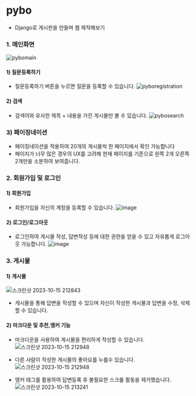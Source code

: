 # pybo
- Django로 게시판을 만들며 웹 제작해보기

### 1. 메인화면
![pybomain](https://github.com/DoHyeonCP/django.pybo/assets/119473997/cce2f379-29e4-4c1b-b90c-d64996ea1a20)
#### 1) 질문등록하기 
- 질문등록하기 버튼을 누르면 질문을 등록할 수 있습니다.
![pyboregistration](https://github.com/DoHyeonCP/django.pybo/assets/119473997/dc66960e-7bdf-4ac9-b934-86b4048fc013)

#### 2) 검색
- 검색어와 유사한 제목 + 내용을 가진 게시물만 볼 수 있습니다. 
![pybosearch](https://github.com/DoHyeonCP/django.pybo/assets/119473997/2d9ff3c2-e250-4060-94d8-d30c8ebb5bd2)

### 3) 페이징네이션
- 페이징네이션을 적용하여 20개의 게시물씩 한 페이지에서 확인 가능합니다
- 페이지가 너무 많은 경우의 UX를 고려해 현재 페이지를 기준으로 왼쪽 2개 오른쪽 2개만을 소분하여 보여줍니다.

### 2. 회원가입 및 로그인
#### 1) 회원가입
- 회원가입을 자신의 계정을 등록할 수 있습니다.
![image](https://github.com/DoHyeonCP/django.pybo/assets/119473997/ad81be0f-fc62-4106-9d50-3b3876a94c17)

#### 2) 로그인/로그아웃
- 로그인하여 게시물 작성, 답변작성 등에 대한 권한을 얻을 수 있고 자유롭게 로그아웃 가능합니다.
![image](https://github.com/DoHyeonCP/django.pybo/assets/119473997/d952a2ce-fe24-4fe8-8365-a0fbb026e96e)


### 3. 게시물
#### 1) 게시물
![스크린샷 2023-10-15 212843](https://github.com/DoHyeonCP/django.pybo/assets/119473997/a53b4d20-764e-4029-bae4-70d877b025ed)
- 게시물을 통해 답변을 작성할 수 있으며 자신이 작성한 게시물과 답변을 수정, 삭제할 수 있습니다.

#### 2) 마크다운 및 추천,앵커 기능
- 마크다운을 사용하여 게시물을 편리하게 작성할 수 있습니다.
![스크린샷 2023-10-15 212948](https://github.com/DoHyeonCP/django.pybo/assets/119473997/56d5f83e-e5ea-4d03-bec6-1b4a4e8b38aa)

- 다른 사람이 작성한 게시물의 좋아요를 누를수 있습니다.
![스크린샷 2023-10-15 212948](https://github.com/DoHyeonCP/django.pybo/assets/119473997/6fa46720-051f-44d1-b1d9-531aafcf84be)

- 앵커 태그를 활용하여 답변등록 후 불필요한 스크롤 활동을 제거했습니다.
![스크린샷 2023-10-15 213241](https://github.com/DoHyeonCP/django.pybo/assets/119473997/4d85fc40-b99e-404b-be07-29816e68177e)


